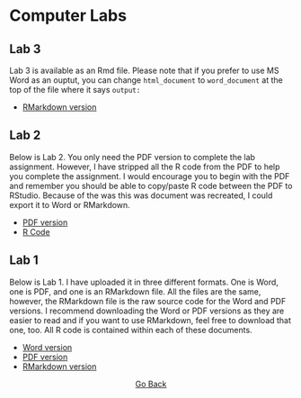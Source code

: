 # Computer Labs

## Lab 3
Lab 3 is available as an Rmd file. Please note that if you prefer to use MS Word as an ouptut, you can change `html_document` to `word_document` at the top of the file where it says `output:`

- [RMarkdown version](https://github.com/cddesja/epsy8266/raw/master/course_materials/labs/lab3/lab3.Rmd)

## Lab 2
Below is Lab 2. You only need the PDF version to complete the lab assignment. However, I have stripped all the R code from the PDF to help you complete the assignment. I would encourage you to begin with the PDF and remember you should be able to copy/paste R code between the PDF to RStudio. Because of the was this was document was recreated, I could export it to Word or RMarkdown. 

- [PDF version](https://github.com/cddesja/epsy8266/raw/master/course_materials/labs/lab2/lab2.pdf)
- [R Code](https://github.com/cddesja/epsy8266/raw/master/course_materials/labs/lab2/lab2.R)

## Lab 1
Below is Lab 1. I have uploaded it in three different formats. One is Word, one is PDF, and one is an RMarkdown file. All the files are the same, however, the RMarkdown file is the raw source code for the Word and PDF versions. I recommend downloading the Word or PDF versions as they are easier to read and if you want to use RMarkdown, feel free to download that one, too. All R code is contained within each of these documents.

- [Word version](https://github.com/cddesja/epsy8266/raw/master/course_materials/labs/lab1/lab1.docx)
- [PDF version](https://github.com/cddesja/epsy8266/raw/master/course_materials/labs/lab1/lab1.pdf)
- [RMarkdown version](https://github.com/cddesja/epsy8266/raw/master/course_materials/labs/lab1/lab1.Rmd)

<p align="center">
<a href="https://cddesja.github.io/epsy8266">Go Back</a>
</p>

